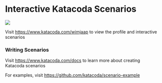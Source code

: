 # Interactive Katacoda Scenarios

[![](http://shields.katacoda.com/katacoda/wimjaap/count.svg)](https://www.katacoda.com/wimjaap "Get your profile on Katacoda.com")

Visit https://www.katacoda.com/wimjaap to view the profile and interactive scenarios

### Writing Scenarios
Visit https://www.katacoda.com/docs to learn more about creating Katacoda scenarios

For examples, visit https://github.com/katacoda/scenario-example
